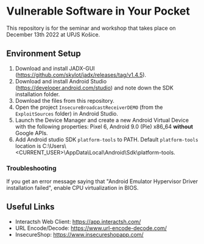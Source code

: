 # Vulnerable Software in Your Pocket

This repository is for the seminar and workshop that takes place on December 13th 2022 at UPJS Košice.

## Environment Setup

1. Download and install JADX-GUI (<https://github.com/skylot/jadx/releases/tag/v1.4.5>).
2. Download and install Android Studio (<https://developer.android.com/studio>) and note down the SDK installation folder.
3. Download the files from this repository.
4. Open the project `InsecureBroadcastReceiverDEMO` (from the `ExploitSources` folder) in Android Studio.
5. Launch the Device Manager and create a new Android Virtual Device with the following properties: Pixel 6, Android 9.0 (Pie) x86_64 **without** Google APIs.
6. Add Android studio SDK `platform-tools` to PATH. Default `platform-tools` location is C:\Users\\<CURRENT_USER>\AppData\Local\Android\Sdk\platform-tools.

### Troubleshooting

If you get an error message saying that "Android Emulator Hypervisor Driver installation failed", enable CPU virtualization in BIOS.

## Useful Links

- Interactsh Web Client: <https://app.interactsh.com/>
- URL Encode/Decode: <https://www.url-encode-decode.com/>
- InsecureShop: <https://www.insecureshopapp.com/>

